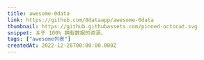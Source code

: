 ```yaml
---
title: awesome-0data
link: https://github.com/0dataapp/awesome-0data
thumbnail: https://github.githubassets.com/pinned-octocat.svg
snippet: 关于 100% 拥有数据的资源。
tags: ["awesome列表"]
createdAt: 2022-12-26T00:00:00.000Z
---
```

